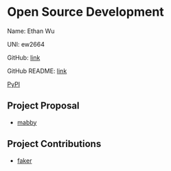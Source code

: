 # Open Source Development

Name: Ethan Wu

UNI: ew2664

GitHub: [link](https://github.com/ew2664)

GitHub README: [link](https://github.com/ew2664/ew2664/blob/main/README.md)

[PyPI](https://pypi.org/user/thetawom/)

## Project Proposal

- [mabby](../projects/python/mabby.md)

## Project Contributions

- [faker](../projects/python/faker.md)
<!--
|                            Repo                            | Description                                                                                                        |
| :--------------------------------------------------------: | ------------------------------------------------------------------------------------------------------------------ |
|          [faker](https://github.com/joke2k/faker)          | Faker is a Python package that generates fake data for you.                                                        |
| [django-environ](https://github.com/joke2k/django-environ) | Django-environ allows you to utilize 12factor inspired environment variables to configure your Django application. |
|   [matplotlib](https://github.com/matplotlib/matplotlib)   | matplotlib: plotting with Python                                                                                   |
|       [pytest](https://github.com/pytest-dev/pytest)       | The pytest framework makes it easy to write small tests, yet scales to support complex functional testing          |
|      [cleanlab](https://github.com/cleanlab/cleanlab)      | The standard data-centric AI package for data quality and machine learning with messy, real-world data and labels. | -->
